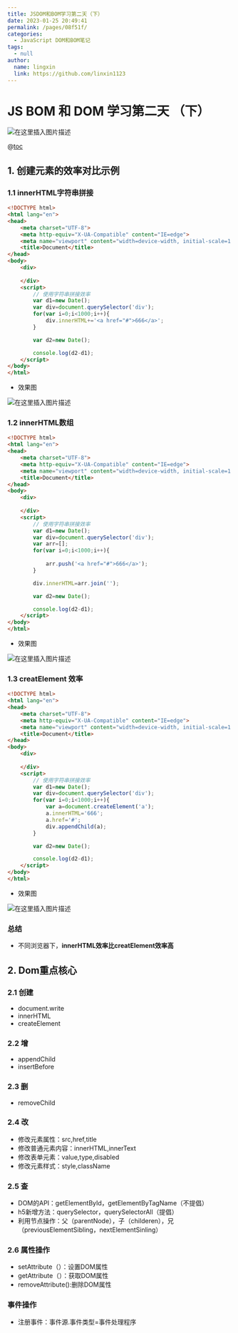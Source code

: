 ```yaml
---
title: JSDOM和BOM学习第二天（下）
date: 2023-01-25 20:49:41
permalink: /pages/08f51f/
categories: 
  - JavaScript DOM和BOM笔记
tags: 
  - null
author: 
  name: lingxin
  link: https://github.com/linxin1123
---
```

# JS BOM 和 DOM 学习第二天 （下）
![在这里插入图片描述](https://img-blog.csdnimg.cn/75b67ef3abd7422f84772c07512cc62c.png?x-oss-process=image/watermark,type_d3F5LXplbmhlaQ,shadow_50,text_Q1NETiBA5YeM5q2G,size_20,color_FFFFFF,t_70,g_se,x_16#pic_center)

@[toc](目录)
## 1. 创建元素的效率对比示例

### 1.1 innerHTML字符串拼接

```html
<!DOCTYPE html>
<html lang="en">
<head>
    <meta charset="UTF-8">
    <meta http-equiv="X-UA-Compatible" content="IE=edge">
    <meta name="viewport" content="width=device-width, initial-scale=1.0">
    <title>Document</title>
</head>
<body>
    <div>
        
    </div>
    <script>
        // 使用字符串拼接效率
        var d1=new Date();
        var div=document.querySelector('div');
        for(var i=0;i<1000;i++){
            div.innerHTML+='<a href="#">666</a>';
        }

        var d2=new Date();

        console.log(d2-d1);
    </script>
</body>
</html>
```

- 效果图

![在这里插入图片描述](https://img-blog.csdnimg.cn/e171a43a89074f69a8e42bf94531dc5c.gif#pic_center)




### 1.2 innerHTML数组

```html
<!DOCTYPE html>
<html lang="en">
<head>
    <meta charset="UTF-8">
    <meta http-equiv="X-UA-Compatible" content="IE=edge">
    <meta name="viewport" content="width=device-width, initial-scale=1.0">
    <title>Document</title>
</head>
<body>
    <div>
        
    </div>
    <script>
        // 使用字符串拼接效率
        var d1=new Date();
        var div=document.querySelector('div');
        var arr=[];
        for(var i=0;i<1000;i++){
            
            arr.push('<a href="#">666</a>');
        }

        div.innerHTML=arr.join('');

        var d2=new Date();

        console.log(d2-d1);
    </script>
</body>
</html>
```

- 效果图

![在这里插入图片描述](https://img-blog.csdnimg.cn/20921b9dbc314190b3cd5e5e3ca892bb.gif#pic_center)




### 1.3 creatElement 效率

```html
<!DOCTYPE html>
<html lang="en">
<head>
    <meta charset="UTF-8">
    <meta http-equiv="X-UA-Compatible" content="IE=edge">
    <meta name="viewport" content="width=device-width, initial-scale=1.0">
    <title>Document</title>
</head>
<body>
    <div>
        
    </div>
    <script>
        // 使用字符串拼接效率
        var d1=new Date();
        var div=document.querySelector('div');
        for(var i=0;i<1000;i++){
            var a=document.createElement('a');
            a.innerHTML='666';
            a.href='#';
            div.appendChild(a);
        }

        var d2=new Date();

        console.log(d2-d1);
    </script>
</body>
</html>
```

- 效果图

![在这里插入图片描述](https://img-blog.csdnimg.cn/70e76a8a5f1947a19aeec146ffb4b5dc.gif#pic_center)


### 总结

- 不同浏览器下，**innerHTML效率比creatElement效率高**





## 2. Dom重点核心

### 2.1 创建

- document.write
- innerHTML
- createElement

### 2.2 增

- appendChild
- insertBefore

### 2.3 删

- removeChild



### 2.4 改

- 修改元素属性：src,href,title
- 修改普通元素内容：innerHTML,innerText
- 修改表单元素：value,type,disabled
- 修改元素样式：style,className



### 2.5 查

- DOM的API：getElementById，getElementByTagName（不提倡）
- h5新增方法：querySelector，querySelectorAll（提倡）
- 利用节点操作：父（parentNode），子（childeren），兄（previousElementSibling，nextElementSinling） 



### 2.6 属性操作

- setAttribute（）：设置DOM属性
- getAttribute（）：获取DOM属性
- removeAttribute():删除DOM属性



### 事件操作

- 注册事件：事件源.事件类型=事件处理程序


